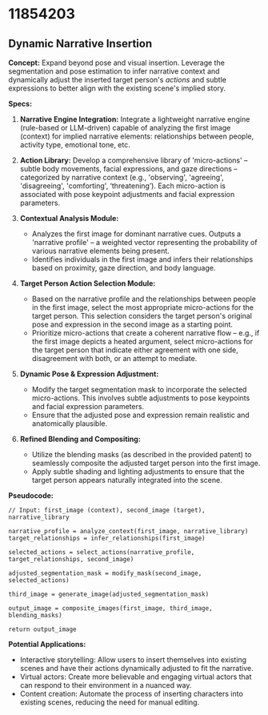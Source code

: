 # 11854203

## Dynamic Narrative Insertion

**Concept:** Expand beyond pose and visual insertion. Leverage the segmentation and pose estimation to infer narrative context and dynamically adjust the inserted target person's *actions* and subtle expressions to better align with the existing scene's implied story.

**Specs:**

1.  **Narrative Engine Integration:** Integrate a lightweight narrative engine (rule-based or LLM-driven) capable of analyzing the first image (context) for implied narrative elements: relationships between people, activity type, emotional tone, etc.

2.  **Action Library:** Develop a comprehensive library of 'micro-actions' – subtle body movements, facial expressions, and gaze directions – categorized by narrative context (e.g., 'observing', 'agreeing', 'disagreeing', 'comforting', ‘threatening’). Each micro-action is associated with pose keypoint adjustments and facial expression parameters.

3.  **Contextual Analysis Module:**
    *   Analyzes the first image for dominant narrative cues. Outputs a 'narrative profile' – a weighted vector representing the probability of various narrative elements being present.
    *   Identifies individuals in the first image and infers their relationships based on proximity, gaze direction, and body language.

4.  **Target Person Action Selection Module:**
    *   Based on the narrative profile and the relationships between people in the first image, select the most appropriate micro-actions for the target person. This selection considers the target person's original pose and expression in the second image as a starting point.
    *   Prioritize micro-actions that create a coherent narrative flow – e.g., if the first image depicts a heated argument, select micro-actions for the target person that indicate either agreement with one side, disagreement with both, or an attempt to mediate.

5.  **Dynamic Pose & Expression Adjustment:**
    *   Modify the target segmentation mask to incorporate the selected micro-actions. This involves subtle adjustments to pose keypoints and facial expression parameters.
    *   Ensure that the adjusted pose and expression remain realistic and anatomically plausible.

6.  **Refined Blending and Compositing:**
    *   Utilize the blending masks (as described in the provided patent) to seamlessly composite the adjusted target person into the first image.
    *   Apply subtle shading and lighting adjustments to ensure that the target person appears naturally integrated into the scene.

**Pseudocode:**

```
// Input: first_image (context), second_image (target), narrative_library

narrative_profile = analyze_context(first_image, narrative_library)
target_relationships = infer_relationships(first_image)

selected_actions = select_actions(narrative_profile, target_relationships, second_image)

adjusted_segmentation_mask = modify_mask(second_image, selected_actions)

third_image = generate_image(adjusted_segmentation_mask)

output_image = composite_images(first_image, third_image, blending_masks)

return output_image
```

**Potential Applications:**

*   Interactive storytelling: Allow users to insert themselves into existing scenes and have their actions dynamically adjusted to fit the narrative.
*   Virtual actors: Create more believable and engaging virtual actors that can respond to their environment in a nuanced way.
*   Content creation: Automate the process of inserting characters into existing scenes, reducing the need for manual editing.